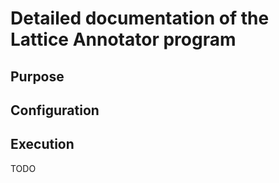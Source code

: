 # Detailed documentation of the Lattice Annotator program

## Purpose

## Configuration

## Execution

TODO
